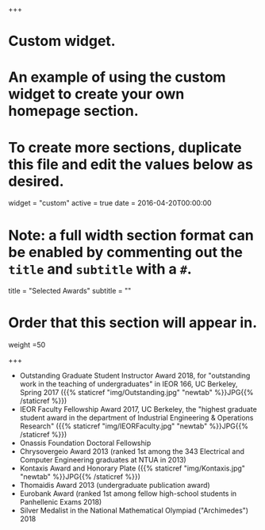 +++
# Custom widget.
# An example of using the custom widget to create your own homepage section.
# To create more sections, duplicate this file and edit the values below as desired.
widget = "custom"
active = true
date = 2016-04-20T00:00:00

# Note: a full width section format can be enabled by commenting out the `title` and `subtitle` with a `#`.
title = "Selected Awards"
subtitle = ""

# Order that this section will appear in.
weight =50 

+++
* Outstanding Graduate Student Instructor Award 2018, for "outstanding work in the teaching of undergraduates" in IEOR 166, UC Berkeley, Spring 2017  ({{% staticref "img/Outstanding.jpg" "newtab" %}}JPG{{% /staticref %}})
* IEOR Faculty Fellowship Award 2017, UC Berkeley, the "highest graduate student award in the department of Industrial Engineering & Operations Research" ({{% staticref "img/IEORFaculty.jpg" "newtab" %}}JPG{{% /staticref %}})
* Onassis Foundation Doctoral Fellowship 
* Chrysovergeio Award 2013 (ranked 1st among the 343 Electrical and Computer Engineering graduates at NTUA in 2013)
* Kontaxis Award and Honorary Plate ({{% staticref "img/Kontaxis.jpg" "newtab" %}}JPG{{% /staticref %}})
* Thomaidis Award 2013 (undergraduate publication award)
* Eurobank Award (ranked 1st among fellow high-school students in Panhellenic Exams 2018)
* Silver Medalist in the National Mathematical Olympiad ("Archimedes") 2018
